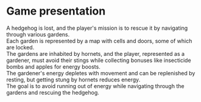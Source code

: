 # Game presentation
A hedgehog is lost, and the player's mission is to rescue it by navigating through various gardens.<br>
Each garden is represented by a map with cells and doors, some of which are locked.<br>
The gardens are inhabited by hornets, and the player, represented as a gardener, must avoid their stings while collecting bonuses like insecticide bombs and apples for energy boosts.<br>
The gardener's energy depletes with movement and can be replenished by resting, but getting stung by hornets reduces energy.<br>
The goal is to avoid running out of energy while navigating through the gardens and rescuing the hedgehog.<br>
